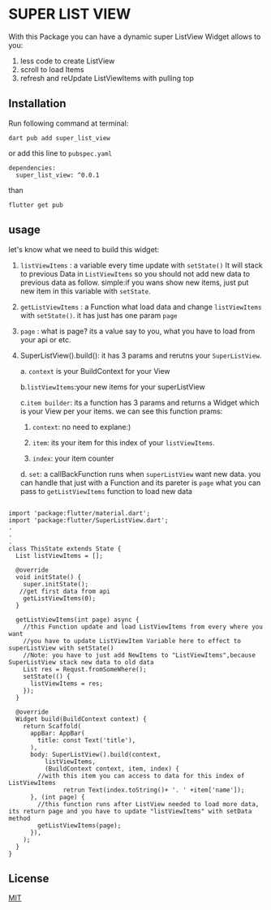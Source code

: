 # SUPER LIST VIEW
With this Package you can have a dynamic super ListView Widget allows to you:
1. less code to create ListView
2. scroll to load Items
3. refresh and reUpdate ListViewItems with pulling top
## Installation
Run following command at terminal:
```
dart pub add super_list_view
```
or add this line to ```pubspec.yaml```
```
dependencies:
  super_list_view: ^0.0.1
```
than
```
flutter get pub
```
## usage
let's know what we need to build this widget:

1. ```listViewItems``` : a variable every time update with ```setState()``` It will stack to previous Data in ```ListViewItems``` so you should not add new data to previous data as follow. simple:if you wans show new items, just put new item in this variable with ```setState```.

2. ```getListViewItems``` : a Function what load data and change ```listViewItems``` with ```setState()```. it has just has one param ```page```
3. ```page``` : what is page? its a value say to you, what you have to load from your api or etc.

4. SuperListView().build(): it has 3 params and rerutns your ```SuperListView```.

   a. ```context``` is your BuildContext for your View

   b.```listViewItems```:your new items for your superListView

   c.```item builder```: its a function has 3 params and returns a Widget which is your View per your items. we can see this function prams:
    1. ```context```: no need to explane:)

   2. ```item```: its your item for this index of your ```listViewItems```.

     3. ```index```: your item counter

    d. ```set```: a callBackFunction runs when ```superListView``` want new data. you can handle that just with a Function and its pareter is ```page``` what you can pass to ```getListViewItems``` function to load new data
```

import 'package:flutter/material.dart';
import 'package:flutter/SuperListView.dart';
.
.
.
class ThisState extends State {
  List listViewItems = [];

  @override
  void initState() {
    super.initState();
   //get first data from api
    getListViewItems(0);
  }

  getListViewItems(int page) async {
    //this Function update and load ListViewItems from every where you want
    //you have to update ListViewItem Variable here to effect to superListView with setState()
    //Note: you have to just add NewItems to "ListViewItems",because SuperListView stack new data to old data
    List res = Requst.fromSomeWhere();
    setState(() {
      listViewItems = res;
    });
  }

  @override
  Widget build(BuildContext context) {
    return Scaffold(
      appBar: AppBar(
        title: const Text('title'),
      ),
      body: SuperListView().build(context,
          listViewItems,
          (BuildContext context, item, index) {
        //with this item you can access to data for this index of ListViewItems
               retrun Text(index.toString()+ '. ' +item['name']);
      }, (int page) {
        //this function runs after ListView needed to load more data, its return page and you have to update "listViewItems" with setData method
        getListViewItems(page);
      }),
    );
  }
}

```

## License
[MIT](https://choosealicense.com/licenses/mit/)